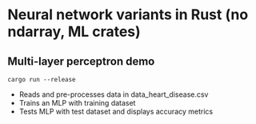 # Neural network variants in Rust (no ndarray, ML crates)

## Multi-layer perceptron demo
`cargo run --release`
- Reads and pre-processes data in data_heart_disease.csv
- Trains an MLP with training dataset
- Tests MLP with test dataset and displays accuracy metrics
